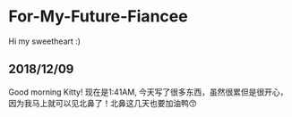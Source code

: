 # For-My-Future-Fiancee
Hi my sweetheart :)  

## 2018/12/09
Good morning Kitty! 现在是1:41AM, 今天写了很多东西，虽然很累但是很开心，因为我马上就可以见北鼻了！北鼻这几天也要加油鸭😙
  
